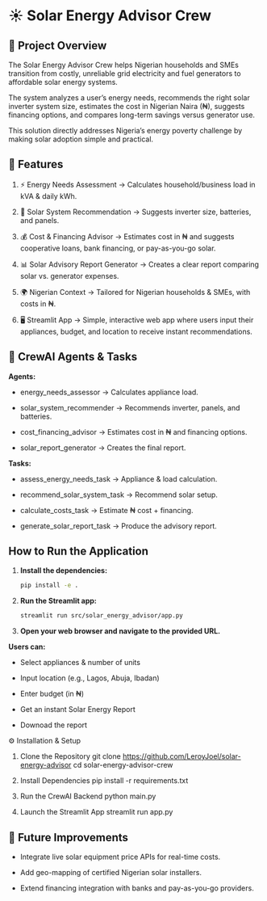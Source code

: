 # ☀️ Solar Energy Advisor Crew
## 📌 Project Overview

The Solar Energy Advisor Crew helps Nigerian households and SMEs transition from costly, unreliable grid electricity and fuel generators to affordable solar energy systems.

The system analyzes a user’s energy needs, recommends the right solar inverter system size, estimates the cost in Nigerian Naira (₦), suggests financing options, and compares long-term savings versus generator use.

This solution directly addresses Nigeria’s energy poverty challenge by making solar adoption simple and practical.

## 🚀 Features

1. ⚡ Energy Needs Assessment → Calculates household/business load in kVA & daily kWh.

2. 🔋 Solar System Recommendation → Suggests inverter size, batteries, and panels.

3. 💰 Cost & Financing Advisor → Estimates cost in ₦ and suggests cooperative loans, bank financing, or pay-as-you-go solar.

4. 📊 Solar Advisory Report Generator → Creates a clear report comparing solar vs. generator expenses.

5. 🌍 Nigerian Context → Tailored for Nigerian households & SMEs, with costs in ₦.

6. 🖥️ Streamlit App → Simple, interactive web app where users input their appliances, budget, and location to receive instant recommendations.

## 🧩 CrewAI Agents & Tasks

**Agents:**

- energy_needs_assessor → Calculates appliance load.

- solar_system_recommender → Recommends inverter, panels, and batteries.

- cost_financing_advisor → Estimates cost in ₦ and financing options.

- solar_report_generator → Creates the final report.

**Tasks:**

- assess_energy_needs_task → Appliance & load calculation.

- recommend_solar_system_task → Recommend solar setup.

- calculate_costs_task → Estimate ₦ cost + financing.

- generate_solar_report_task → Produce the advisory report.

## How to Run the Application

1.  **Install the dependencies:**

    ```bash
    pip install -e .
    ```

2.  **Run the Streamlit app:**

    ```bash
    streamlit run src/solar_energy_advisor/app.py
    ```

3.  **Open your web browser and navigate to the provided URL.**

**Users can:**

- Select appliances & number of units

- Input location (e.g., Lagos, Abuja, Ibadan)

- Enter budget (in ₦)

- Get an instant Solar Energy Report
- Downoad the report

⚙️ Installation & Setup
1. Clone the Repository
git clone https://github.com/LeroyJoel/solar-energy-advisor
cd solar-energy-advisor-crew

2. Install Dependencies
pip install -r requirements.txt

3. Run the CrewAI Backend
python main.py

4. Launch the Streamlit App
streamlit run app.py

## 📌 Future Improvements

- Integrate live solar equipment price APIs for real-time costs.

- Add geo-mapping of certified Nigerian solar installers.

- Extend financing integration with banks and pay-as-you-go providers.